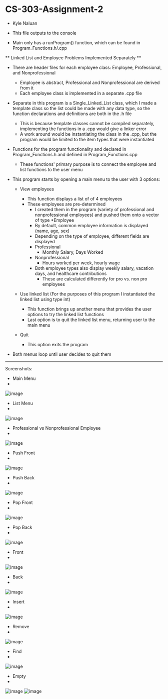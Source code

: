 # CS-303-Assignment-2
- Kyle Naluan

- This file outputs to the console
- Main only has a runProgram() function, which can be found in Program_Functions.h/.cpp

** Linked List and Employee Problems Implemented Separately **

- There are header files for each employee class: Employee, Professional, and Nonprofessional
  - Employee is abstract, Professional and Nonprofessional are derived from it
  - Each employee class is implemented in a separate .cpp file

- Separate in this program is a Single_Linked_List class, which I made a template class so the list could be made with any data type, so the function declarations and     definitions are both in the .h file
  - This is because template classes cannot be compiled separately, implementing the functions in a .cpp would give a linker error
  - A work around would be instantiating the class in the .cpp, but the program would be limited to the item types that were instantiated

- Functions for the program functionality and declared in Program_Functions.h and defined in Program_Functions.cpp
  - These functions' primary purpose is to connect the employee and list functions to the user menu

- This program starts by opening a main menu to the user with 3 options:

  - View employees
    - This function displays a list of of 4 employees
    - These employees are pre-determined
      - I created them in the program (variety of professional and nonprofessional employees) and pushed them onto a vector of type *Employee 
      - By default, common employee information is displayed (name, age, sex)
      - Depending on the type of employee, different fields are displayed
      - Professional
        - Monthly Salary, Days Worked
      - Nonprofessional
        - Hours worked per week, hourly wage
      - Both employee types also display weekly salary, vacation days, and healthcare contributions
        - These are calculated differently for pro vs. non pro employees

  - Use linked list (For the purposes of this program I instantiated the linked list using type int)
    - This function brings up another menu that provides the user options to try the linked list functions
    - Last option is to quit the linked list menu, returning user to the main menu
 
  - Quit
    - This option exits the program

- Both menus loop until user decides to quit them
    
------------------------------------------------------------------------------------------------------
    
Screenshots:

- Main Menu
- 
![image](https://user-images.githubusercontent.com/112575790/223354575-f0d2d461-a30c-43a7-9df5-de8c51167a7f.png)


- List Menu
- 
![image](https://user-images.githubusercontent.com/112575790/223354856-e3e6dda6-ca55-4173-85bd-1cfa60d5bf21.png)


- Professional vs Nonprofessional Employee
- 
![image](https://user-images.githubusercontent.com/112575790/223354730-6f43de13-8fa2-4461-abd5-bb7e2a7db808.png)


- Push Front
- 
![image](https://user-images.githubusercontent.com/112575790/223355743-d5c09b6e-0e2d-4d3a-882b-ff2b5efdb94c.png)


- Push Back
- 
![image](https://user-images.githubusercontent.com/112575790/223355665-34a87cc3-b1d0-4671-b8dd-08a3adf161b2.png)


- Pop Front
- 
![image](https://user-images.githubusercontent.com/112575790/223355903-1756b1eb-f8aa-4dd2-9ce4-6c37ff14c8ed.png)


- Pop Back
- 
![image](https://user-images.githubusercontent.com/112575790/223356013-a05a78b2-c4c3-4829-9d7c-3e02ee04276b.png)


- Front
- 
![image](https://user-images.githubusercontent.com/112575790/223356150-11381898-cf25-48d3-9951-c636b8ae197d.png)


- Back
- 
![image](https://user-images.githubusercontent.com/112575790/223356268-9a1a8244-fc3a-4fb1-849d-a4ced54a1a0a.png)


- Insert
- 
![image](https://user-images.githubusercontent.com/112575790/223356450-ff27c384-25ab-4fdc-a5f1-d00d65f32e10.png)


- Remove
- 
![image](https://user-images.githubusercontent.com/112575790/223356695-3ff33013-9985-46e9-a0cc-251b3abb13eb.png)


- Find
- 
![image](https://user-images.githubusercontent.com/112575790/223356892-883ad68d-1893-4599-9a2d-ad14f196ed50.png)


- Empty
- 
![image](https://user-images.githubusercontent.com/112575790/223356991-43fa708e-08ee-4ee7-97a5-9185818de512.png)
![image](https://user-images.githubusercontent.com/112575790/223357075-501592fb-c63c-4f27-8d7f-0a31ef0ff925.png)



    
